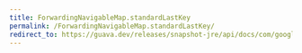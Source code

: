 ```yaml
---
title: ForwardingNavigableMap.standardLastKey
permalink: /ForwardingNavigableMap.standardLastKey/
redirect_to: https://guava.dev/releases/snapshot-jre/api/docs/com/google/common/collect/ForwardingNavigableMap.html#standardLastKey--
---
```

